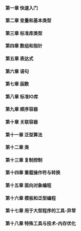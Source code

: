 #### 第一章 快速入门

#### 第二章 变量和基本类型

#### 第三章 标准库类型

#### 第四章 数组和指针

#### 第五章 表达式

#### 第六章 语句

#### 第七章 函数

#### 第八章 标准IO库

#### 第九章 顺序容器

#### 第十章 关联容器

#### 第十一章 泛型算法

#### 第十二章 类

#### 第十三章 复制控制

#### 第十四章 重载操作符与转换

#### 第十五章 面向对象编程

#### 第十六章 模板和泛型编程

#### 第十七章 用于大型程序的工具-异常

#### 第十八章 特殊工具与技术-内存优化